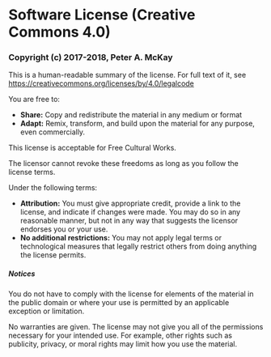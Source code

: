 # Software License (Creative Commons 4.0)

### Copyright (c) 2017-2018, Peter A. McKay

This is a human-readable summary of the license. For full text of it, see https://creativecommons.org/licenses/by/4.0/legalcode

You are free to:

<ul>
  <li><strong>Share:</strong> Copy and redistribute the material in any medium or format</li>
  <li><strong>Adapt:</strong> Remix, transform, and build upon the material for any purpose, even commercially.</li>
</ul>

This license is acceptable for Free Cultural Works.

The licensor cannot revoke these freedoms as long as you follow the license terms.

Under the following terms:

<ul>

  <li><strong>Attribution:</strong> You must give appropriate credit, provide a link to the license, and indicate if changes were made. You may do so in any reasonable manner, but not in any way that suggests the licensor endorses you or your use.</li>

  <li><strong>No additional restrictions:</strong> You may not apply legal terms or technological measures that legally restrict others from doing anything the license permits.</li>

</ul>

##### Notices

You do not have to comply with the license for elements of the material in the public domain or where your use is permitted by an applicable exception or limitation.

No warranties are given. The license may not give you all of the permissions necessary for your intended use. For example, other rights such as publicity, privacy, or moral rights may limit how you use the material.


